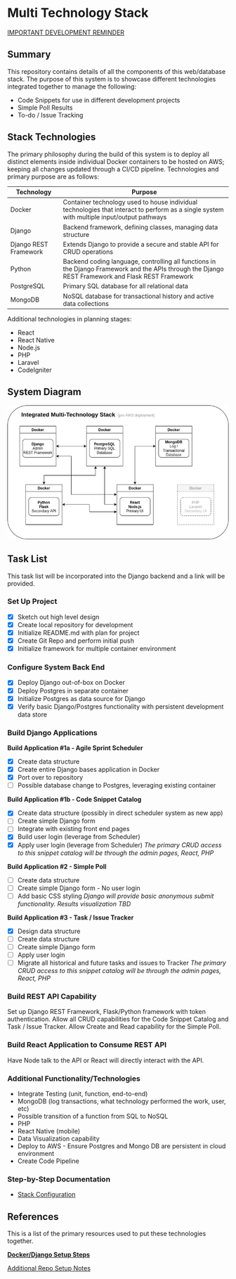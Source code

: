 # Multi Technology Stack

[IMPORTANT DEVELOPMENT REMINDER](ReadBeforeMakingChanges.md)

## Summary

This repository contains details of all the components of this web/database stack. The purpose of this system is to showcase different technologies integrated together to manage the following:

- Code Snippets for use in different development projects
- Simple Poll Results
- To-do / Issue Tracking

## Stack Technologies

The primary philosophy during the build of this system is to deploy all distinct elements inside individual Docker containers to be hosted on AWS; keeping all changes updated through a CI/CD pipeline.  Technologies and primary purpose are as follows:

| Technology | Purpose |
| ----------- | ----------- |
| Docker | Container technology used to house individual technologies that interact to perform as a single system with multiple input/output pathways |
| Django | Backend framework, defining classes, managing data structure |
|Django REST Framework | Extends Django to provide a secure and stable API for CRUD operations |
| Python | Backend coding language, controlling all functions in the Django Framework and the APIs through the Django REST Framework and Flask REST Framework |
| PostgreSQL | Primary SQL database for all relational data |
| MongoDB | NoSQL database for transactional history and active data collections |

Additional technologies in planning stages: 

- React
- React Native
- Node.js
- PHP
- Laravel
- CodeIgniter


## System Diagram

![very scientific diagram goes here](repoassets/MultiStack.png)

## Task List

This task list will be incorporated into the Django backend and a link will be provided.  

### Set Up Project
- [x] Sketch out high level design
- [x] Create local repository for development
- [x] Initialize README.md with plan for project
- [X] Create Git Repo and perform initial push
- [X] Initialize framework for multiple container environment

### Configure System Back End
- [x] Deploy Django out-of-box on Docker
- [x] Deploy Postgres in separate container
- [x] Initialize Postgres as data source for Django
- [x] Verify basic Django/Postgres functionality with persistent development data store

### Build Django Applications

**Build Application #1a - Agile Sprint Scheduler**
- [x] Create data structure
- [x] Create entire Django bases application in Docker
- [x] Port over to repository
- [ ] Possible database change to Postgres, leveraging existing container

**Build Application #1b - Code Snippet Catalog**
- [x] Create data structure (possibly in direct scheduler system as new app)
- [ ] Create simple Django form
- [ ] Integrate with existing front end pages
- [x] Build user login (leverage from Scheduler)
- [x] Apply user login (leverage from Scheduler)
*The primary CRUD access to this snippet catalog will be through the admin pages, React, PHP*

**Build Application #2 - Simple Poll**
- [ ] Create data structure
- [ ] Create simple Django form - No user login
- [ ] Add basic CSS styling
*Django will provide basic anonymous submit functionality.  Results visualization TBD*

**Build Application #3 - Task / Issue Tracker**
- [x] Design data structure
- [ ] Create data structure
- [ ] Create simple Django form
- [ ] Apply user login
- [ ] Migrate all historical and future tasks and issues to Tracker
*The primary CRUD access to this snippet catalog will be through the admin pages, React, PHP*

### Build REST API Capability

Set up Django REST Framework, Flask/Python framework with token authentication.  Allow all CRUD capabilities for the Code Snippet Catalog and Task / Issue Tracker.  Allow Create and Read capability for the Simple Poll.

### Build React Application to Consume REST API

Have Node talk to the API or React will directly interact with the API. 

### Additional Functionality/Technologies

- Integrate Testing (unit, function, end-to-end)
- MongoDB (log transactions, what technology performed the work, user, etc)
- Possible transition of a function from SQL to NoSQL
- PHP
- React Native (mobile)
- Data Visualization capability
- Deploy to AWS - Ensure Postgres and Mongo DB are persistent in cloud environment
- Create Code Pipeline

### Step-by-Step Documentation

- [Stack Configuration](StackConfig.md)

## References

This is a list of the primary resources used to put these technologies together.

**[Docker/Django Setup Steps](https://docs.docker.com/compose/django/)**

[Additional Repo Setup Notes](SetupNotes.md)